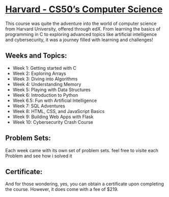 # [Harvard - CS50’s Computer Science](https://www.edx.org/learn/computer-science/harvard-university-cs50-s-introduction-to-computer-science)

This course was quite the adventure into the world of computer science from Harvard University,
offered through edX. From learning the basics of programming in C to exploring advanced topics like
artificial intelligence and cybersecurity, it was a journey filled with learning and challenges!

## Weeks and Topics:

- Week 1: Getting started with C
- Week 2: Exploring Arrays
- Week 3: Diving into Algorithms
- Week 4: Understanding Memory
- Week 5: Playing with Data Structures
- Week 6: Introduction to Python
- Week 6.5: Fun with Artificial Intelligence
- Week 7: SQL Adventures
- Week 8: HTML, CSS, and JavaScript Basics
- Week 9: Building Web Apps with Flask
- Week 10: Cybersecurity Crash Course

## Problem Sets:

Each week came with its own set of problem sets. feel free to visite each Problem and see how i solved it

## Certificate:

And for those wondering, yes, you can obtain a certificate upon completing the course. However, it
does come with a fee of $219.
